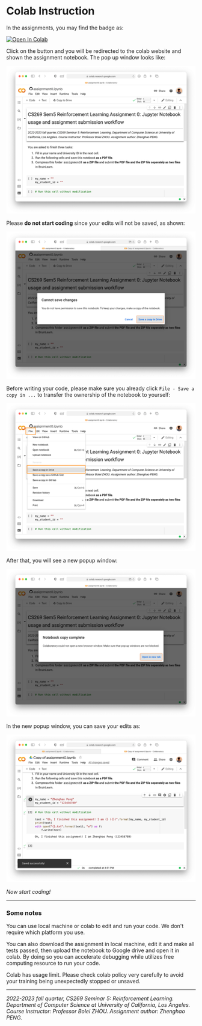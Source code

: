 # Colab Instruction


In the assignments, you may find the badge as:

<a target="_blank" href="https://colab.research.google.com/github/ucla-rlcourse/assignment-2022fall/blob/main/assignment0/assignment0.ipynb">
  <img src="https://colab.research.google.com/assets/colab-badge.svg" alt="Open In Colab"/>
</a>



Click on the button and you will be redirected to the colab website and shown the assignment notebook. The pop up window looks like:

![](figs/fig1-open-colab.png)

Please **do not start coding** since your edits will not be saved, as shown:

![](figs/fig2-cant-save.png)

Before writing your code, please make sure you already click `File - Save a copy in ...` to transfer the ownership of the notebook to yourself:

![](figs/fig3-copy.png)

After that, you will see a new popup window:

![](figs/fig4-copy-succ.png)

In the new popup window, you can save your edits as:

![](figs/fig5-save-succ.png)

*Now start coding!*

---

### Some notes

You can use local machine or colab to edit and run your code. We don't require which platform you use. 

You can also download the assignment in local machine, edit it and make all tests passed, then upload the notebook to Google drive and open it in colab. By doing so you can accelerate debugging while utilizes free computing resource to run your code.

Colab has usage limit. Please check colab policy very carefully to avoid your training being unexpectedly stopped or unsaved.



------

*2022-2023 fall quarter, CS269 Seminar 5: Reinforcement Learning. Department of Computer Science at University of California, Los Angeles. Course Instructor: Professor Bolei ZHOU. Assignment author: Zhenghao PENG.*

